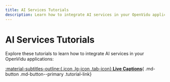 ```yaml
---
title: AI Services Tutorials
description: Learn how to integrate AI services in your OpenVidu applications.
---
```


# AI Services Tutorials

Explore these tutorials to learn how to integrate AI services in your OpenVidu applications:

<div class="tutorials-container" markdown>

[:material-subtitles-outline:{.icon .lg-icon .tab-icon} **Live Captions**](./openvidu-live-captions.md){ .md-button .md-button--primary .tutorial-link}

</div>